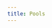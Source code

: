 ```yaml
---
title: Pools
---
```


<ExternalRedirect href="https://docs.uniswap.org/protocol/V2/concepts/core-concepts/pools" />
